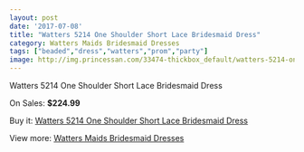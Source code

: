 ```yaml
---
layout: post
date: '2017-07-08'
title: "Watters 5214 One Shoulder Short Lace Bridesmaid Dress"
category: Watters Maids Bridesmaid Dresses
tags: ["beaded","dress","watters","prom","party"]
image: http://img.princessan.com/33474-thickbox_default/watters-5214-one-shoulder-short-lace-bridesmaid-dress.jpg
---
```

Watters 5214 One Shoulder Short Lace Bridesmaid Dress

On Sales: **$224.99**
<a href="https://www.princessan.com/en/15554-watters-5214-one-shoulder-short-lace-bridesmaid-dress.html"><amp-img layout="responsive" width="600" height="600" src="//img.princessan.com/33474-thickbox_default/watters-5214-one-shoulder-short-lace-bridesmaid-dress.jpg" alt="Watters 5214 One Shoulder Short Lace Bridesmaid Dress 0" /></a>
<a href="https://www.princessan.com/en/15554-watters-5214-one-shoulder-short-lace-bridesmaid-dress.html"><amp-img layout="responsive" width="600" height="600" src="//img.princessan.com/33475-thickbox_default/watters-5214-one-shoulder-short-lace-bridesmaid-dress.jpg" alt="Watters 5214 One Shoulder Short Lace Bridesmaid Dress 1" /></a>

Buy it: [Watters 5214 One Shoulder Short Lace Bridesmaid Dress](https://www.princessan.com/en/15554-watters-5214-one-shoulder-short-lace-bridesmaid-dress.html "Watters 5214 One Shoulder Short Lace Bridesmaid Dress")

View more: [Watters Maids Bridesmaid Dresses](https://www.princessan.com/en/114- "Watters Maids Bridesmaid Dresses")